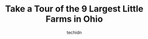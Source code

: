 ---
layout: ampstory
image: https://i0.wp.com/paketmu.com/wp-content/uploads/2023/06/little-farms-market-valley-point-0-in-ohio-1686365782.jpeg?resize=640,853
author: techidn
featured: false
description: Explore the diverse Little Farm scene in Ohio, home to an incredible selection of 9 establishments catering to every taste. Whether youre in search of iconic favorites or undiscovered treas
title: Take a Tour of the 9 Largest Little Farms in Ohio
cover:
   title: Take a Tour of the 9 Largest Little Farms in Ohio
   subtitle: RICKPATE
   background: https://paketmu.com/wp-content/uploads/2023/06/little-farms-market-valley-point-0-in-ohio-1686365782.jpeg

pages: 
 - layout: thirds
   top: <h1>#1 Little Farms Market, Valley Point</h1>
   bottom: "<p>Was taking an evening walk with my husband and dog when we stumbled upon Little Farms at valley point! Was happy that the restaurant is pet friendly.Had the seafood lingu</p>"
   background: https://paketmu.com/wp-content/uploads/2023/06/little-farms-market-valley-point-1-in-ohio-1686365782.jpeg
   backgroundblur: true
 - layout: thirds
   top: <h1>#2 Little Farms Market, Katong Point</h1>
   bottom: "<p>The bistro has a friendly ambience, wide, spacious and the staffs are very attentive. Food is of good quality and portion is generous. Only complaint is the price is a bi</p>"
   background: https://paketmu.com/wp-content/uploads/2023/06/little-farms-market-valley-point-2-in-ohio-1686365782.jpeg
   cta:
      link: https://paketmu.com/take-a-tour-of-the-9-largest-little-farms-in-ohio/
      text: Take a Tour of the 9 Largest Little Farms in Ohio
 - layout: thirds
   top: <h1>#3 Little Farms Market, Guoco Tower</h1>
   bottom: "<p>Wow this is the place when you are looking for fresh and good quality fruit. The shop located at B2 level Guoco tower, near tanjung pagar mrt station entrance. Many optio</p>"
   background: https://paketmu.com/wp-content/uploads/2023/06/little-farms-market-valley-point-3-in-ohio-1686365783.jpeg
   cta:
      link: https://paketmu.com/take-a-tour-of-the-9-largest-little-farms-in-ohio/
      text: Take a Tour of the 9 Largest Little Farms in Ohio
 - layout: thirds
   top: <h1>#4 Little Farms Market, Serangoon Garden</h1>
   bottom: "<p>1 Maju Ave, #01-12 to 19 myVillage, Singapore 556679</p>"
   background: https://images.unsplash.com/photo-1618005182384-a83a8bd57fbe?ixlib=rb-4.0.3&ixid=MnwxMjA3fDB8MHxwaG90by1wYWdlfHx8fGVufDB8fHx8&auto=format&fit=crop&w=640&h=853&q=80
   cta:
      link: https://paketmu.com/take-a-tour-of-the-9-largest-little-farms-in-ohio/
      text: Take a Tour of the 9 Largest Little Farms in Ohio
 - layout: thirds
   top: <h1>#5 Little Farms Market, Holland Village</h1>
   bottom: "<p>No. 3 Lor Liput, #01-04/05/06 Holland Piazza, Singapore 277725</p>"
   background: https://images.unsplash.com/photo-1614648718611-0635f29016cb?ixlib=rb-4.0.3&ixid=MnwxMjA3fDB8MHxwaG90by1wYWdlfHx8fGVufDB8fHx8&auto=format&fit=crop&w=640&h=853&q=80
   cta:
      link: https://paketmu.com/take-a-tour-of-the-9-largest-little-farms-in-ohio/
      text: Take a Tour of the 9 Largest Little Farms in Ohio
 - layout: thirds
   top: <h1>#6 Little Farms Bar+Grill, Serangoon Garden</h1>
   bottom: "<p>1 Maju Avenue, Serangoon Garden Way, #01-09/10/11 MyVillage at, Singapore 556679</p>"
   background: https://images.unsplash.com/photo-1541356665065-22676f35dd40?ixlib=rb-4.0.3&ixid=MnwxMjA3fDB8MHxwaG90by1wYWdlfHx8fGVufDB8fHx8&auto=format&fit=crop&w=640&h=853&q=80
   cta:
      link: https://paketmu.com/take-a-tour-of-the-9-largest-little-farms-in-ohio/
      text: Take a Tour of the 9 Largest Little Farms in Ohio
 - layout: thirds
   top: <h1>#7 Little Farms Table & Bistro, Tanglin</h1>
   bottom: "<p>163 Tanglin Rd, #02-138, Singapore 247933</p>"
   background: https://images.unsplash.com/photo-1547366785-564103df7e13?ixlib=rb-4.0.3&ixid=MnwxMjA3fDB8MHxwaG90by1wYWdlfHx8fGVufDB8fHx8&auto=format&fit=crop&w=640&h=853&q=80
   cta:
      link: https://paketmu.com/take-a-tour-of-the-9-largest-little-farms-in-ohio/
      text: Take a Tour of the 9 Largest Little Farms in Ohio
 - layout: thirds
   middle: Continue reading...
   background: https://plus.unsplash.com/premium_photo-1664640458616-3c74f8cb4589?ixlib=rb-4.0.3&ixid=MnwxMjA3fDB8MHxwaG90by1wYWdlfHx8fGVufDB8fHx8&auto=format&fit=crop&w=640&h=853&q=80
   cta:
      link: https://paketmu.com/take-a-tour-of-the-9-largest-little-farms-in-ohio/
      text: Take a Tour of the 9 Largest Little Farms in Ohio
      
---